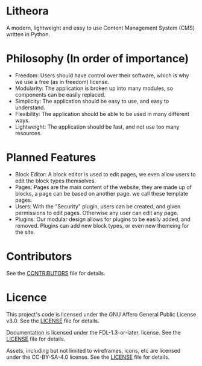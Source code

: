 # Litheora
A modern, lightweight and easy to use Content Management System (CMS) written in Python.

# Philosophy (In order of importance)
- Freedom: Users should have control over their software, which is why we use a free (as in freedom) license.
- Modularity: The application is broken up into many modules, so components can be easily replaced.
- Simplicity: The application should be easy to use, and easy to understand.
- Flexibility: The application should be able to be used in many different ways.
- Lightweight: The application should be fast, and not use too many resources.

# Planned Features
- Block Editor: A block editor is used to edit pages, we even allow users to edit the block types themselves.
- Pages: Pages are the main content of the website, they are made up of blocks, a page can be based on another page. we call these template pages.
- Users: With the "Security" plugin, users can be created, and given permissions to edit pages. Otherwise any user can edit any page.
- Plugins: Our modular design allows for plugins to be easily added, and removed. Plugins can add new block types, or even new themeing for the site.

# Contributors
See the [CONTRIBUTORS](docs/CONTRIBUTORS.md) file for details.

# Licence
This project's code is licensed under the GNU Affero General Public License v3.0.
See the [LICENSE](LICENSE) file for details.

Documentation is licensed under the FDL-1.3-or-later. license.
See the [LICENSE](docs/LICENSE) file for details.

Assets, including but not limited to wireframes, icons, etc are licensed under the CC-BY-SA-4.0 license.
See the [LICENSE](docs/design/LICENSE) file for details.



